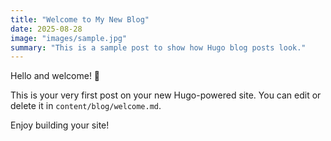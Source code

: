 ```yaml
---
title: "Welcome to My New Blog"
date: 2025-08-28
image: "images/sample.jpg"
summary: "This is a sample post to show how Hugo blog posts look."
---
```


Hello and welcome! 🎉

This is your very first post on your new Hugo-powered site. You can edit or delete it in `content/blog/welcome.md`.

Enjoy building your site!
